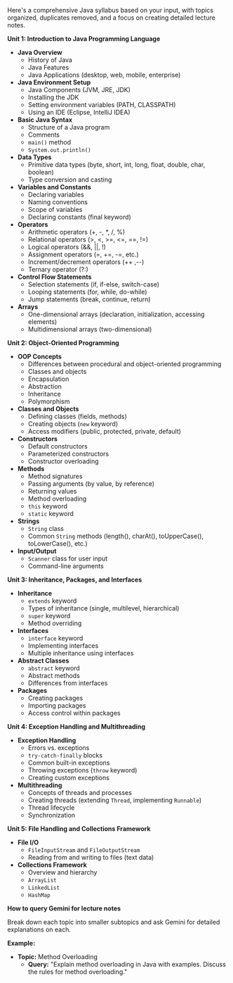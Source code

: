 Here's a comprehensive Java syllabus based on your input, with topics organized, duplicates removed, and a focus on creating detailed lecture notes.

**Unit 1: Introduction to Java Programming Language**

* **Java Overview**
    * History of Java
    * Java Features
    * Java Applications (desktop, web, mobile, enterprise)
* **Java Environment Setup**
    * Java Components (JVM, JRE, JDK)
    * Installing the JDK
    * Setting environment variables (PATH, CLASSPATH)
    * Using an IDE (Eclipse, IntelliJ IDEA)
* **Basic Java Syntax**
    * Structure of a Java program
    * Comments
    * `main()` method
    * `System.out.println()`
* **Data Types**
    * Primitive data types (byte, short, int, long, float, double, char, boolean)
    * Type conversion and casting
* **Variables and Constants**
    * Declaring variables 
    * Naming conventions
    * Scope of variables
    * Declaring constants (final keyword)
* **Operators**
    * Arithmetic operators (+, -, *, /, %)
    * Relational operators (>, <, >=, <=, ==, !=)
    * Logical operators (&&, ||, !)
    * Assignment operators (=, +=, -=, etc.)
    * Increment/decrement operators (++ ,--)
    * Ternary operator (?:)
* **Control Flow Statements**
    * Selection statements (if, if-else, switch-case)
    * Looping statements (for, while, do-while)
    * Jump statements (break, continue, return)
* **Arrays**
    * One-dimensional arrays (declaration, initialization, accessing elements)
    * Multidimensional arrays (two-dimensional)

**Unit 2: Object-Oriented Programming**

* **OOP Concepts**
    * Differences between procedural and object-oriented programming
    * Classes and objects
    * Encapsulation
    * Abstraction
    * Inheritance
    * Polymorphism
* **Classes and Objects**
    * Defining classes (fields, methods)
    * Creating objects (`new` keyword)
    * Access modifiers (public, protected, private, default)
* **Constructors**
    * Default constructors
    * Parameterized constructors
    * Constructor overloading
* **Methods**
    * Method signatures
    * Passing arguments (by value, by reference)
    * Returning values
    * Method overloading
    * `this` keyword
    * `static` keyword
* **Strings** 
    * `String` class 
    * Common `String` methods (length(), charAt(), toUpperCase(), toLowerCase(), etc.)
* **Input/Output**
    * `Scanner` class for user input
    * Command-line arguments

**Unit 3: Inheritance, Packages, and Interfaces**

* **Inheritance**
    * `extends` keyword
    * Types of inheritance (single, multilevel, hierarchical)
    * `super` keyword
    * Method overriding
* **Interfaces**
   * `interface` keyword
   * Implementing interfaces
   * Multiple inheritance using interfaces
* **Abstract Classes**
    * `abstract` keyword
    * Abstract methods
    * Differences from interfaces
* **Packages**
    * Creating packages
    * Importing packages
    * Access control within packages

**Unit 4: Exception Handling and Multithreading**

* **Exception Handling**
    * Errors vs. exceptions
    * `try-catch-finally` blocks
    * Common built-in exceptions
    * Throwing exceptions (`throw` keyword)
    * Creating custom exceptions
* **Multithreading**
    * Concepts of threads and processes
    * Creating threads (extending `Thread`, implementing `Runnable`)
    * Thread lifecycle
    * Synchronization
    

**Unit 5: File Handling and Collections Framework**

* **File I/O**
    * `FileInputStream` and `FileOutputStream`
    * Reading from and writing to files (text data)
* **Collections Framework**
    * Overview and hierarchy
    * `ArrayList` 
    * `LinkedList`
    * `HashMap`

**How to query Gemini for lecture notes**

Break down each topic into smaller subtopics and ask Gemini for detailed explanations on each. 

**Example:**

* **Topic:** Method Overloading
   * **Query:** "Explain method overloading in Java with examples. Discuss the rules for method overloading." 
